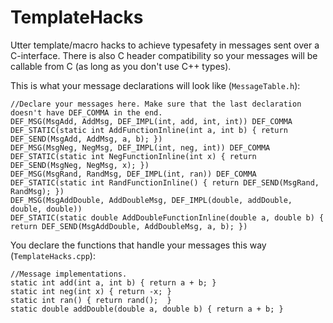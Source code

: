 # TemplateHacks

Utter template/macro hacks to achieve typesafety in messages sent over a C-interface. There is also C header compatibility so your messages will be callable from C (as long as you don't use C++ types).

This is what your message declarations will look like (`MessageTable.h`):

```
//Declare your messages here. Make sure that the last declaration doesn't have DEF_COMMA in the end.
DEF_MSG(MsgAdd, AddMsg, DEF_IMPL(int, add, int, int)) DEF_COMMA
DEF_STATIC(static int AddFunctionInline(int a, int b) { return DEF_SEND(MsgAdd, AddMsg, a, b); })
DEF_MSG(MsgNeg, NegMsg, DEF_IMPL(int, neg, int)) DEF_COMMA
DEF_STATIC(static int NegFunctionInline(int x) { return DEF_SEND(MsgNeg, NegMsg, x); })
DEF_MSG(MsgRand, RandMsg, DEF_IMPL(int, ran)) DEF_COMMA
DEF_STATIC(static int RandFunctionInline() { return DEF_SEND(MsgRand, RandMsg); })
DEF_MSG(MsgAddDouble, AddDoubleMsg, DEF_IMPL(double, addDouble, double, double))
DEF_STATIC(static double AddDoubleFunctionInline(double a, double b) { return DEF_SEND(MsgAddDouble, AddDoubleMsg, a, b); })
```

You declare the functions that handle your messages this way (`TemplateHacks.cpp`):

```
//Message implementations.
static int add(int a, int b) { return a + b; }
static int neg(int x) { return -x; }
static int ran() { return rand();  }
static double addDouble(double a, double b) { return a + b; }
```